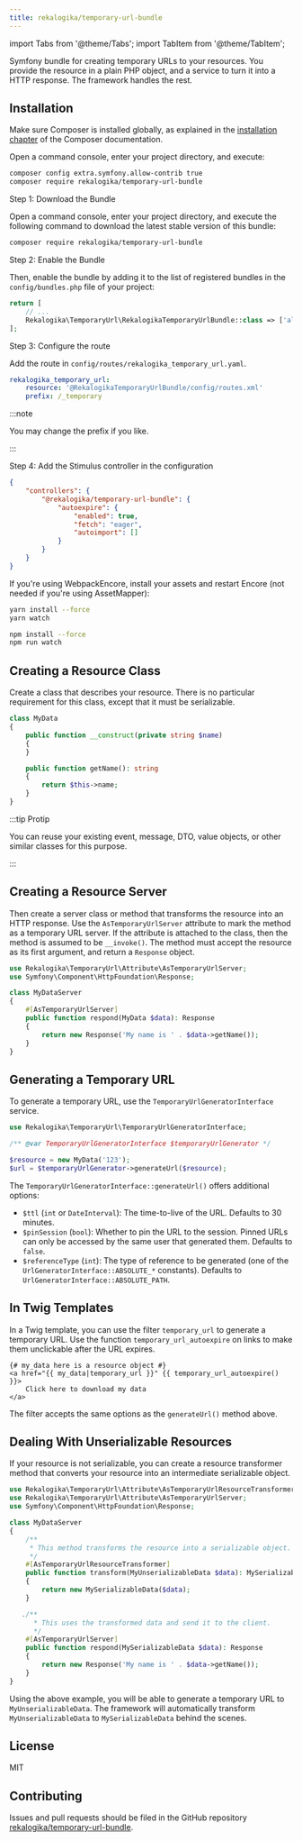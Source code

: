 ```yaml
---
title: rekalogika/temporary-url-bundle
---
```


import Tabs from '@theme/Tabs';
import TabItem from '@theme/TabItem';

Symfony bundle for creating temporary URLs to your resources. You provide the
resource in a plain PHP object, and a service to turn it into a HTTP response.
The framework handles the rest.

## Installation

Make sure Composer is installed globally, as explained in the
[installation chapter](https://getcomposer.org/doc/00-intro.md)
of the Composer documentation.

<Tabs>
<TabItem value="flex" label="With Symfony Flex">

Open a command console, enter your project directory, and execute:

```bash
composer config extra.symfony.allow-contrib true
composer require rekalogika/temporary-url-bundle
```
</TabItem>

<TabItem value="noflex" label="Without Symfony Flex">

Step 1: Download the Bundle

Open a command console, enter your project directory, and execute the
following command to download the latest stable version of this bundle:

```bash
composer require rekalogika/temporary-url-bundle
```

Step 2: Enable the Bundle

Then, enable the bundle by adding it to the list of registered bundles
in the `config/bundles.php` file of your project:

```php title=config/bundles.php
return [
    // ...
    Rekalogika\TemporaryUrl\RekalogikaTemporaryUrlBundle::class => ['all' => true],
];
```

Step 3: Configure the route

Add the route in `config/routes/rekalogika_temporary_url.yaml`.

```yaml title=config/routes/rekalogika_temporary_url.yaml
rekalogika_temporary_url:
    resource: '@RekalogikaTemporaryUrlBundle/config/routes.xml'
    prefix: /_temporary
```

:::note

You may change the prefix if you like.

:::

Step 4: Add the Stimulus controller in the configuration

```json title=assets/controllers.json
{
    "controllers": {
        "@rekalogika/temporary-url-bundle": {
            "autoexpire": {
                "enabled": true,
                "fetch": "eager",
                "autoimport": []
            }
        }
    }
}
```

</TabItem>
</Tabs>

If you're using WebpackEncore, install your assets and restart Encore (not
needed if you're using AssetMapper):

<Tabs>
<TabItem value="yarn" label="Yarn">

```bash
yarn install --force
yarn watch
```

</TabItem>

<TabItem value="npm" label="NPM">

```bash
npm install --force
npm run watch
```

</TabItem>
</Tabs>


## Creating a Resource Class

Create a class that describes your resource. There is no particular requirement
for this class, except that it must be serializable.

```php
class MyData
{
    public function __construct(private string $name)
    {
    }

    public function getName(): string
    {
        return $this->name;
    }
}
```

:::tip Protip

You can reuse your existing event, message, DTO, value objects, or
other similar classes for this purpose.

:::

## Creating a Resource Server

Then create a server class or method that transforms the resource into an HTTP
response. Use the `AsTemporaryUrlServer` attribute to mark the method as a
temporary URL server. If the attribute is attached to the class, then the method
is assumed to be `__invoke()`. The method must accept the resource as its first
argument, and return a `Response` object.

```php
use Rekalogika\TemporaryUrl\Attribute\AsTemporaryUrlServer;
use Symfony\Component\HttpFoundation\Response;

class MyDataServer
{
    #[AsTemporaryUrlServer]
    public function respond(MyData $data): Response
    {
        return new Response('My name is ' . $data->getName());
    }
}
```

## Generating a Temporary URL

To generate a temporary URL, use the `TemporaryUrlGeneratorInterface` service.

```php
use Rekalogika\TemporaryUrl\TemporaryUrlGeneratorInterface;

/** @var TemporaryUrlGeneratorInterface $temporaryUrlGenerator */

$resource = new MyData('123');
$url = $temporaryUrlGenerator->generateUrl($resource);
```

The `TemporaryUrlGeneratorInterface::generateUrl()` offers additional options:

* `$ttl` (`int` or `DateInterval`): The time-to-live of the URL. Defaults to 30
  minutes.
* `$pinSession` (`bool`): Whether to pin the URL to the session. Pinned URLs can
  only be accessed by the same user that generated them. Defaults to `false`.
* `$referenceType`  (`int`): The type of reference to be generated (one of the
  `UrlGeneratorInterface::ABSOLUTE_*` constants). Defaults to
  `UrlGeneratorInterface::ABSOLUTE_PATH`.

## In Twig Templates

In a Twig template, you can use the filter `temporary_url` to generate a
temporary URL. Use the function `temporary_url_autoexpire` on links to make them
unclickable after the URL expires.

```twig
{# my_data here is a resource object #}
<a href="{{ my_data|temporary_url }}" {{ temporary_url_autoexpire() }}>
    Click here to download my data
</a>
```

The filter accepts the same options as the `generateUrl()` method above.

## Dealing With Unserializable Resources

If your resource is not serializable, you can create a resource transformer
method that converts your resource into an intermediate serializable object.

```php
use Rekalogika\TemporaryUrl\Attribute\AsTemporaryUrlResourceTransformer;
use Rekalogika\TemporaryUrl\Attribute\AsTemporaryUrlServer;
use Symfony\Component\HttpFoundation\Response;

class MyDataServer
{
    /**
     * This method transforms the resource into a serializable object.
     */
    #[AsTemporaryUrlResourceTransformer]
    public function transform(MyUnserializableData $data): MySerializableData
    {
        return new MySerializableData($data);
    }

   ./**
      * This uses the transformed data and send it to the client.
      */
    #[AsTemporaryUrlServer]
    public function respond(MySerializableData $data): Response
    {
        return new Response('My name is ' . $data->getName());
    }
}
```

Using the above example, you will be able to generate a temporary URL to
`MyUnserializableData`. The framework will automatically transform
`MyUnserializableData` to `MySerializableData` behind the scenes.

## License

MIT

## Contributing

Issues and pull requests should be filed in the GitHub repository
[rekalogika/temporary-url-bundle](https://github.com/rekalogika/temporary-url-bundle).
